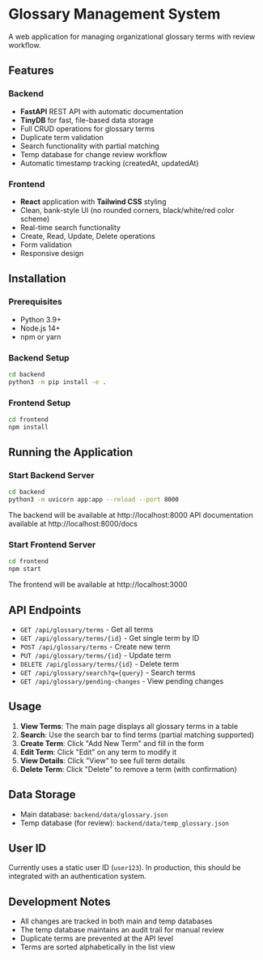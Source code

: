 # Glossary Management System

A web application for managing organizational glossary terms with review workflow.

## Features

### Backend
- **FastAPI** REST API with automatic documentation
- **TinyDB** for fast, file-based data storage
- Full CRUD operations for glossary terms
- Duplicate term validation
- Search functionality with partial matching
- Temp database for change review workflow
- Automatic timestamp tracking (createdAt, updatedAt)

### Frontend
- **React** application with **Tailwind CSS** styling
- Clean, bank-style UI (no rounded corners, black/white/red color scheme)
- Real-time search functionality
- Create, Read, Update, Delete operations
- Form validation
- Responsive design

## Installation

### Prerequisites
- Python 3.9+
- Node.js 14+
- npm or yarn

### Backend Setup
```bash
cd backend
python3 -m pip install -e .
```

### Frontend Setup
```bash
cd frontend
npm install
```

## Running the Application

### Start Backend Server
```bash
cd backend
python3 -m uvicorn app:app --reload --port 8000
```
The backend will be available at http://localhost:8000
API documentation available at http://localhost:8000/docs

### Start Frontend Server
```bash
cd frontend
npm start
```
The frontend will be available at http://localhost:3000

## API Endpoints

- `GET /api/glossary/terms` - Get all terms
- `GET /api/glossary/terms/{id}` - Get single term by ID
- `POST /api/glossary/terms` - Create new term
- `PUT /api/glossary/terms/{id}` - Update term
- `DELETE /api/glossary/terms/{id}` - Delete term
- `GET /api/glossary/search?q={query}` - Search terms
- `GET /api/glossary/pending-changes` - View pending changes

## Usage

1. **View Terms**: The main page displays all glossary terms in a table
2. **Search**: Use the search bar to find terms (partial matching supported)
3. **Create Term**: Click "Add New Term" and fill in the form
4. **Edit Term**: Click "Edit" on any term to modify it
5. **View Details**: Click "View" to see full term details
6. **Delete Term**: Click "Delete" to remove a term (with confirmation)

## Data Storage

- Main database: `backend/data/glossary.json`
- Temp database (for review): `backend/data/temp_glossary.json`

## User ID

Currently uses a static user ID (`user123`). In production, this should be integrated with an authentication system.

## Development Notes

- All changes are tracked in both main and temp databases
- The temp database maintains an audit trail for manual review
- Duplicate terms are prevented at the API level
- Terms are sorted alphabetically in the list view